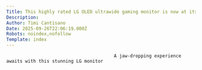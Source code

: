 ```yaml
---
Title: This highly rated LG OLED ultrawide gaming monitor is now at its lowest price ever
Description: 
Author: Timi Cantisano
Date: 2025-09-26T22:06:19.000Z
Robots: noindex,nofollow
Template: index
---
```


                                            A jaw-dropping experience awaits with this stunning LG monitor
                                        